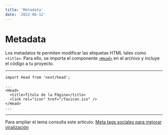 ```yaml
---
title: 'Metadata'
date: '2022-06-12'
---
```


# Metadata

Los metadatos te permiten modificar las etiquetas HTML tales como `<title>`. Para ello, se importa el componente  [`<Head>`](https://nextjs.org/docs/api-reference/next/head) en el archivo y incluye el código a tu proyecto. 

---
```
import Head from 'next/head';

...
<Head>
  <title>Título de la Página</title>
  <link rel="icon" href="/favicon.ico" />
</Head>
...
```
---

Para ampliar el tema consulta este artículo: 
    [Meta tags sociales para mejorar viralización](https://duplika.com/blog/meta-tags-sociales-para-mejorar-viralizacion/) 

